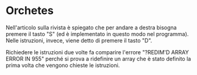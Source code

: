 # Orchetes

Nell'articolo sulla rivista è spiegato che per andare a destra bisogna premere il tasto "S" (ed è implementato in questo modo nel programma). Nelle istruzioni, invece, viene detto di premere il tasto "D".

Richiedere le istruzioni due volte fa comparire l'errore "?REDIM'D ARRAY  ERROR IN 955" perché si prova a ridefinire un array che è stato definito la prima volta che vengono chieste le istruzioni.

